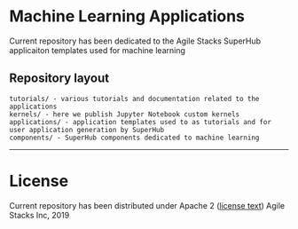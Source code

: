 # Machine Learning Applications
Current repository has been dedicated to the Agile Stacks SuperHub applicaiton templates used for machine learning

## Repository layout

```
tutorials/ - various tutorials and documentation related to the applications
kernels/ - here we publish Jupyter Notebook custom kernels
applications/ - application templates used to as tutorials and for user application generation by SuperHub
components/ - SuperHub components dedicated to machine learning
```

----

# License
Current repository has been distributed under Apache 2 ([license text](LICENSE))
Agile Stacks Inc, 2019
